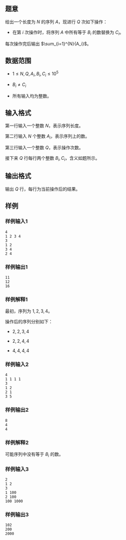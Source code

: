 ## 题意

给出一个长度为 $N$ 的序列 $A$，现进行 $Q$ 次如下操作：

- 在第 $i$ 次操作时，将序列 $A$ 中所有等于 $B_i$ 的数替换为 $C_i$。

每次操作完后输出 $\sum_{i=1}^{N}{A_i}$。

## 数据范围

- $1 \leq N,Q,A_i,B_i,C_i \leq 10^5$

- $B_i \neq C_i$

- 所有输入均为整数。

## 输入格式

第一行输入一个整数 $N$，表示序列长度。

第二行输入 $N$ 个整数 $A_i$，表示序列上的数。

第三行输入一个整数 $Q$，表示操作次数。

接下来 $Q$ 行每行两个整数 $B_i,C_i$，含义如题所示。

## 输出格式

输出 $Q$ 行，每行为当前操作后的结果。

## 样例

### 样例输入1

```
4
1 2 3 4
3
1 2
3 4
2 4
```

### 样例输出1

```
11
12
16
```

### 样例解释1

最初，序列为 $1,2,3,4$。

操作后的序列分别如下：

- $2,2,3,4$

- $2,2,4,4$

- $4,4,4,4$

### 样例输入2

```
4
1 1 1 1
3
1 2
2 1
3 5
```

### 样例输出2

```
8
4
4
```

### 样例解释2

可能序列中没有等于 $B_i$ 的数。

### 样例输入3

```
2
1 2
3
1 100
2 100
100 1000
```

### 样例输出3

```
102
200
2000
```